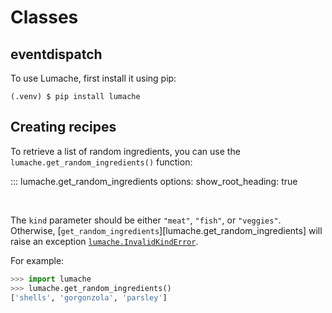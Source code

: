 # Classes

eventdispatch
------------

To use Lumache, first install it using pip:

```console
(.venv) $ pip install lumache
```

Creating recipes
----------------

To retrieve a list of random ingredients, you can use the
`lumache.get_random_ingredients()` function:

::: lumache.get_random_ingredients
    options:
      show_root_heading: true

<br>

The `kind` parameter should be either `"meat"`, `"fish"`, or `"veggies"`.
Otherwise, [`get_random_ingredients`][lumache.get_random_ingredients] will raise an exception [`lumache.InvalidKindError`](/api#lumache.InvalidKindError).

For example:

```python
>>> import lumache
>>> lumache.get_random_ingredients()
['shells', 'gorgonzola', 'parsley']
```
